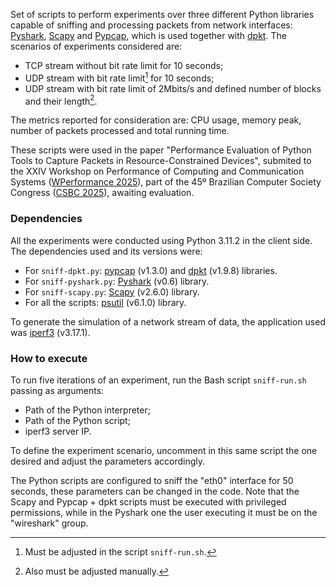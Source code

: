 Set of scripts to perform experiments over three different Python libraries capable of sniffing and processing packets from network interfaces: [Pyshark](https://github.com/KimiNewt/pyshark), [Scapy](https://scapy.net/) and [Pypcap](https://github.com/pynetwork/pypcap), which is used together with [dpkt](https://github.com/kbandla/dpkt). The scenarios of experiments considered are:

- TCP stream without bit rate limit for 10 seconds;
- UDP stream with bit rate limit[^1] for 10 seconds;
- UDP stream with bit rate limit of 2Mbits/s and defined number of blocks and their length[^2].

[^1]: Must be adjusted in the script `sniff-run.sh`.
[^2]: Also must be adjusted manually.

The metrics reported for consideration are: CPU usage, memory peak, number of packets processed and total running time.

These scripts were used in the paper "Performance Evaluation of Python Tools to Capture Packets in Resource-Constrained Devices", submited to the XXIV Workshop on Performance of Computing and Communication Systems ([WPerformance 2025](https://csbc.sbc.org.br/2025/wperformance/)), part of the 45º Brazilian Computer Society Congress ([CSBC 2025](https://csbc.sbc.org.br/2025/)), awaiting evaluation.

### Dependencies

All the experiments were conducted using Python 3.11.2 in the client side. The dependencies used and its versions were:

- For `sniff-dpkt.py`: [pypcap](https://pypi.org/project/pypcap/) (v1.3.0) and [dpkt](https://pypi.org/project/dpkt/) (v1.9.8) libraries.
- For `sniff-pyshark.py`: [Pyshark](https://pypi.org/project/pyshark/) (v0.6) library.
- For `sniff-scapy.py`: [Scapy](https://pypi.org/project/scapy/) (v2.6.0) library.
- For all the scripts: [psutil](https://pypi.org/project/psutil/) (v6.1.0) library.

To generate the simulation of a network stream of data, the application used was [iperf3](https://iperf.fr/) (v3.17.1).	

### How to execute

To run five iterations of an experiment, run the Bash script `sniff-run.sh` passing as arguments:

- Path of the Python interpreter;
- Path of the Python script;
- iperf3 server IP.

To define the experiment scenario, uncomment in this same script the one desired and adjust the parameters accordingly.

The Python scripts are configured to sniff the "eth0" interface for 50 seconds, these parameters can be changed in the code. Note that the Scapy and Pypcap + dpkt scripts must be executed with privileged permissions, while in the Pyshark one the user executing it must be on the "wireshark" group.